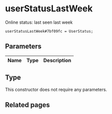 # userStatusLastWeek
Online status: last seen last week

```
userStatusLastWeek#7bf09fc = UserStatus;
```

## Parameters
| Name | Type | Description |
| ---- | :----: | ----------- |


## Type
This constructor does not require any parameters.

## Related pages
